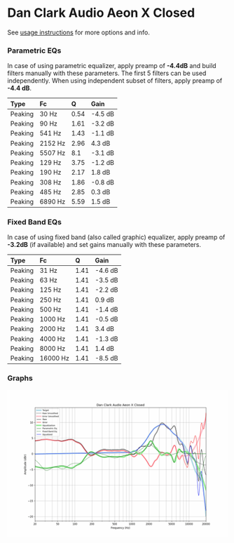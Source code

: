 # Dan Clark Audio Aeon X Closed
See [usage instructions](https://github.com/jaakkopasanen/AutoEq#usage) for more options and info.

### Parametric EQs
In case of using parametric equalizer, apply preamp of **-4.4dB** and build filters manually
with these parameters. The first 5 filters can be used independently.
When using independent subset of filters, apply preamp of **-4.4 dB**.

| Type    | Fc      |    Q | Gain    |
|:--------|:--------|:-----|:--------|
| Peaking | 30 Hz   | 0.54 | -4.5 dB |
| Peaking | 90 Hz   | 1.61 | -3.2 dB |
| Peaking | 541 Hz  | 1.43 | -1.1 dB |
| Peaking | 2152 Hz | 2.96 | 4.3 dB  |
| Peaking | 5507 Hz | 8.1  | -3.1 dB |
| Peaking | 129 Hz  | 3.75 | -1.2 dB |
| Peaking | 190 Hz  | 2.17 | 1.8 dB  |
| Peaking | 308 Hz  | 1.86 | -0.8 dB |
| Peaking | 485 Hz  | 2.85 | 0.3 dB  |
| Peaking | 6890 Hz | 5.59 | 1.5 dB  |

### Fixed Band EQs
In case of using fixed band (also called graphic) equalizer, apply preamp of **-3.2dB**
(if available) and set gains manually with these parameters.

| Type    | Fc       |    Q | Gain    |
|:--------|:---------|:-----|:--------|
| Peaking | 31 Hz    | 1.41 | -4.6 dB |
| Peaking | 63 Hz    | 1.41 | -3.5 dB |
| Peaking | 125 Hz   | 1.41 | -2.2 dB |
| Peaking | 250 Hz   | 1.41 | 0.9 dB  |
| Peaking | 500 Hz   | 1.41 | -1.4 dB |
| Peaking | 1000 Hz  | 1.41 | -0.5 dB |
| Peaking | 2000 Hz  | 1.41 | 3.4 dB  |
| Peaking | 4000 Hz  | 1.41 | -1.3 dB |
| Peaking | 8000 Hz  | 1.41 | 1.4 dB  |
| Peaking | 16000 Hz | 1.41 | -8.5 dB |

### Graphs
![](./Dan%20Clark%20Audio%20Aeon%20X%20Closed.png)